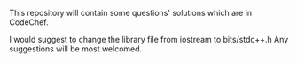 This repository will contain
some questions' solutions which are
in CodeChef.

I would suggest to change the library
file from iostream to
bits/stdc++.h
Any suggestions will be most welcomed.
